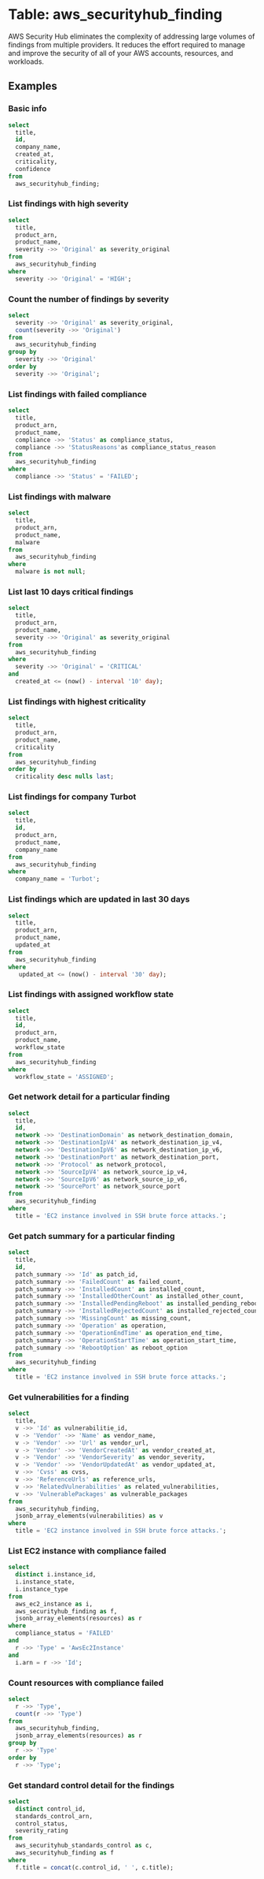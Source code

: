 # Table: aws_securityhub_finding

AWS Security Hub eliminates the complexity of addressing large volumes of findings from multiple providers. It reduces the effort required to manage and improve the security of all of your AWS accounts, resources, and workloads.

## Examples

### Basic info

```sql
select
  title,
  id,
  company_name,
  created_at,
  criticality,
  confidence
from
  aws_securityhub_finding;
```

### List findings with high severity

```sql
select
  title,
  product_arn,
  product_name,
  severity ->> 'Original' as severity_original
from
  aws_securityhub_finding
where
  severity ->> 'Original' = 'HIGH';
```

### Count the number of findings by severity

```sql
select
  severity ->> 'Original' as severity_original,
  count(severity ->> 'Original')
from
  aws_securityhub_finding
group by
  severity ->> 'Original'
order by
  severity ->> 'Original';
```

### List findings with failed compliance

```sql
select
  title,
  product_arn,
  product_name,
  compliance ->> 'Status' as compliance_status,
  compliance ->> 'StatusReasons'as compliance_status_reason
from
  aws_securityhub_finding
where
  compliance ->> 'Status' = 'FAILED';
```

### List findings with malware

```sql
select
  title,
  product_arn,
  product_name,
  malware
from
  aws_securityhub_finding
where
  malware is not null;
```

### List last 10 days critical findings

```sql
select
  title,
  product_arn,
  product_name,
  severity ->> 'Original' as severity_original
from
  aws_securityhub_finding
where
  severity ->> 'Original' = 'CRITICAL'
and 
  created_at <= (now() - interval '10' day);
```

### List findings with highest criticality

```sql
select
  title,
  product_arn,
  product_name,
  criticality
from
  aws_securityhub_finding
order by 
  criticality desc nulls last;
```

### List findings for company Turbot

```sql
select
  title,
  id,
  product_arn,
  product_name,
  company_name
from
  aws_securityhub_finding
where 
  company_name = 'Turbot';
```

### List findings which are updated in last 30 days

```sql
select
  title,
  product_arn,
  product_name,
  updated_at
from
  aws_securityhub_finding
where
   updated_at <= (now() - interval '30' day);
```

### List findings with assigned workflow state

```sql
select
  title,
  id,
  product_arn,
  product_name,
  workflow_state
from
  aws_securityhub_finding
where 
  workflow_state = 'ASSIGNED';
```

### Get network detail for a particular finding

```sql
select
  title,
  id,
  network ->> 'DestinationDomain' as network_destination_domain,
  network ->> 'DestinationIpV4' as network_destination_ip_v4,
  network ->> 'DestinationIpV6' as network_destination_ip_v6,
  network ->> 'DestinationPort' as network_destination_port,
  network ->> 'Protocol' as network_protocol,
  network ->> 'SourceIpV4' as network_source_ip_v4,
  network ->> 'SourceIpV6' as network_source_ip_v6,
  network ->> 'SourcePort' as network_source_port
from
  aws_securityhub_finding
where 
  title = 'EC2 instance involved in SSH brute force attacks.';
```

### Get patch summary for a particular finding

```sql
select
  title,
  id,
  patch_summary ->> 'Id' as patch_id,
  patch_summary ->> 'FailedCount' as failed_count,
  patch_summary ->> 'InstalledCount' as installed_count,
  patch_summary ->> 'InstalledOtherCount' as installed_other_count,
  patch_summary ->> 'InstalledPendingReboot' as installed_pending_reboot,
  patch_summary ->> 'InstalledRejectedCount' as installed_rejected_count,
  patch_summary ->> 'MissingCount' as missing_count,
  patch_summary ->> 'Operation' as operation,
  patch_summary ->> 'OperationEndTime' as operation_end_time,
  patch_summary ->> 'OperationStartTime' as operation_start_time,
  patch_summary ->> 'RebootOption' as reboot_option
from
  aws_securityhub_finding
where 
  title = 'EC2 instance involved in SSH brute force attacks.';
```

### Get vulnerabilities for a finding

```sql
select
  title,
  v ->> 'Id' as vulnerabilitie_id,
  v -> 'Vendor' ->> 'Name' as vendor_name,
  v -> 'Vendor' ->> 'Url' as vendor_url,
  v -> 'Vendor' ->> 'VendorCreatedAt' as vendor_created_at,
  v -> 'Vendor' ->> 'VendorSeverity' as vendor_severity,
  v -> 'Vendor' ->> 'VendorUpdatedAt' as vendor_updated_at,
  v ->> 'Cvss' as cvss,
  v ->> 'ReferenceUrls' as reference_urls,
  v ->> 'RelatedVulnerabilities' as related_vulnerabilities,
  v ->> 'VulnerablePackages' as vulnerable_packages
from
  aws_securityhub_finding,
  jsonb_array_elements(vulnerabilities) as v
where 
  title = 'EC2 instance involved in SSH brute force attacks.';
```

### List EC2 instance with compliance failed

```sql
select
  distinct i.instance_id,
  i.instance_state,
  i.instance_type
from
  aws_ec2_instance as i,
  aws_securityhub_finding as f,
  jsonb_array_elements(resources) as r
where
  compliance_status = 'FAILED'
and
  r ->> 'Type' = 'AwsEc2Instance'
and
  i.arn = r ->> 'Id';
```

### Count resources with compliance failed

```sql
select
  r ->> 'Type',
  count(r ->> 'Type')
from
  aws_securityhub_finding,
  jsonb_array_elements(resources) as r
group by
  r ->> 'Type'
order by
  r ->> 'Type';
```

### Get standard control detail for the findings

```sql
select 
  distinct control_id, 
  standards_control_arn, 
  control_status, 
  severity_rating
from 
  aws_securityhub_standards_control as c,
  aws_securityhub_finding as f
where 
  f.title = concat(c.control_id, ' ', c.title);
```